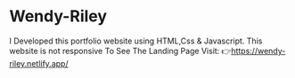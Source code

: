 # Wendy-Riley
I Developed this portfolio website using HTML,Css & Javascript.
This website is not responsive
To See The Landing Page Visit: 👉https://wendy-riley.netlify.app/
